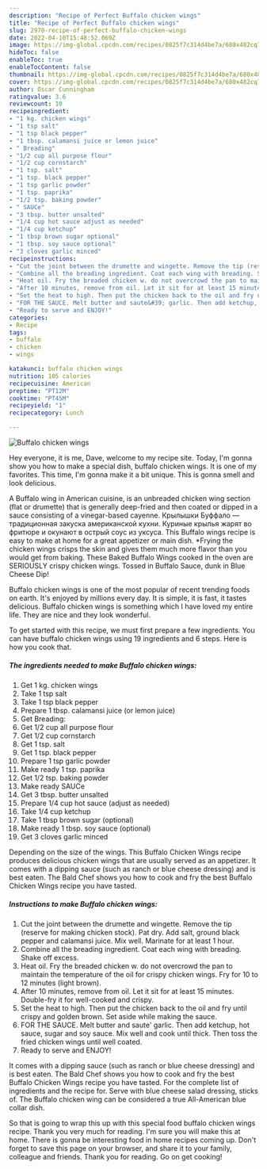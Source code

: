 ```yaml
---
description: "Recipe of Perfect Buffalo chicken wings"
title: "Recipe of Perfect Buffalo chicken wings"
slug: 2970-recipe-of-perfect-buffalo-chicken-wings
date: 2022-04-10T15:48:52.069Z
image: https://img-global.cpcdn.com/recipes/0825f7c314d4be7a/680x482cq70/buffalo-chicken-wings-recipe-main-photo.jpg
hideToc: false
enableToc: true
enableTocContent: false
thumbnail: https://img-global.cpcdn.com/recipes/0825f7c314d4be7a/680x482cq70/buffalo-chicken-wings-recipe-main-photo.jpg
cover: https://img-global.cpcdn.com/recipes/0825f7c314d4be7a/680x482cq70/buffalo-chicken-wings-recipe-main-photo.jpg
author: Oscar Cunningham
ratingvalue: 3.6
reviewcount: 10
recipeingredient:
- "1 kg. chicken wings"
- "1 tsp salt"
- "1 tsp black pepper"
- "1 tbsp. calamansi juice or lemon juice"
- " Breading"
- "1/2 cup all purpose flour"
- "1/2 cup cornstarch"
- "1 tsp. salt"
- "1 tsp. black pepper"
- "1 tsp garlic powder"
- "1 tsp. paprika"
- "1/2 tsp. baking powder"
- " SAUCe"
- "3 tbsp. butter unsalted"
- "1/4 cup hot sauce adjust as needed"
- "1/4 cup ketchup"
- "1 tbsp brown sugar optional"
- "1 tbsp. soy sauce optional"
- "3 cloves garlic minced"
recipeinstructions:
- "Cut the joint between the drumette and wingette. Remove the tip (reserve for making chicken stock). Pat dry. Add salt, ground black pepper and calamansi juice. Mix well. Marinate for at least 1 hour."
- "Combine all the breading ingredient. Coat each wing with breading. Shake off excess."
- "Heat oil. Fry the breaded chicken w. do not overcrowd the pan to maintain the temperature of the oil for crispy chicken wings. Fry for 10 to 12 minutes (light brown)."
- "After 10 minutes, remove from oil. Let it sit for at least 15 minutes. Double-fry it for well-cooked and crispy."
- "Set the heat to high. Then put the chicken back to the oil and fry until crispy and golden brown. Set aside while making the sauce."
- "FOR THE SAUCE. Melt butter and saute&#39; garlic. Then add ketchup, hot sauce, sugar and soy sauce. Mix well and cook until thick. Then toss the fried chicken wings until well coated."
- "Ready to serve and ENJOY!"
categories:
- Recipe
tags:
- buffalo
- chicken
- wings

katakunci: buffalo chicken wings 
nutrition: 105 calories
recipecuisine: American
preptime: "PT12M"
cooktime: "PT45M"
recipeyield: "1"
recipecategory: Lunch

---
```



![Buffalo chicken wings](https://img-global.cpcdn.com/recipes/0825f7c314d4be7a/680x482cq70/buffalo-chicken-wings-recipe-main-photo.jpg)

Hey everyone, it is me, Dave, welcome to my recipe site. Today, I'm gonna show you how to make a special dish, buffalo chicken wings. It is one of my favorites. This time, I'm gonna make it a bit unique. This is gonna smell and look delicious.

A Buffalo wing in American cuisine, is an unbreaded chicken wing section (flat or drumette) that is generally deep-fried and then coated or dipped in a sauce consisting of a vinegar-based cayenne. Крылышки Буффало — традиционная закуска американской кухни. Куриные крылья жарят во фритюре и окунают в острый соус из уксуса. This Buffalo wings recipe is easy to make at home for a great appetizer or main dish. *Frying the chicken wings crisps the skin and gives them much more flavor than you would get from baking. These Baked Buffalo Wings cooked in the oven are SERIOUSLY crispy chicken wings. Tossed in Buffalo Sauce, dunk in Blue Cheese Dip!

Buffalo chicken wings is one of the most popular of recent trending foods on earth. It's enjoyed by millions every day. It is simple, it is fast, it tastes delicious. Buffalo chicken wings is something which I have loved my entire life. They are nice and they look wonderful.


To get started with this recipe, we must first prepare a few ingredients. You can have buffalo chicken wings using 19 ingredients and 6 steps. Here is how you cook that.

<!--inarticleads1-->

##### The ingredients needed to make Buffalo chicken wings:

1. Get 1 kg. chicken wings
1. Take 1 tsp salt
1. Take 1 tsp black pepper
1. Prepare 1 tbsp. calamansi juice (or lemon juice)
1. Get  Breading:
1. Get 1/2 cup all purpose flour
1. Get 1/2 cup cornstarch
1. Get 1 tsp. salt
1. Get 1 tsp. black pepper
1. Prepare 1 tsp garlic powder
1. Make ready 1 tsp. paprika
1. Get 1/2 tsp. baking powder
1. Make ready  SAUCe
1. Get 3 tbsp. butter unsalted
1. Prepare 1/4 cup hot sauce (adjust as needed)
1. Take 1/4 cup ketchup
1. Take 1 tbsp brown sugar (optional)
1. Make ready 1 tbsp. soy sauce (optional)
1. Get 3 cloves garlic minced


Depending on the size of the wings. This Buffalo Chicken Wings recipe produces delicious chicken wings that are usually served as an appetizer. It comes with a dipping sauce (such as ranch or blue cheese dressing) and is best eaten. The Bald Chef shows you how to cook and fry the best Buffalo Chicken Wings recipe you have tasted. 

<!--inarticleads2-->

##### Instructions to make Buffalo chicken wings:

1. Cut the joint between the drumette and wingette. Remove the tip (reserve for making chicken stock). Pat dry. Add salt, ground black pepper and calamansi juice. Mix well. Marinate for at least 1 hour.
1. Combine all the breading ingredient. Coat each wing with breading. Shake off excess.
1. Heat oil. Fry the breaded chicken w. do not overcrowd the pan to maintain the temperature of the oil for crispy chicken wings. Fry for 10 to 12 minutes (light brown).
1. After 10 minutes, remove from oil. Let it sit for at least 15 minutes. Double-fry it for well-cooked and crispy.
1. Set the heat to high. Then put the chicken back to the oil and fry until crispy and golden brown. Set aside while making the sauce.
1. FOR THE SAUCE. Melt butter and saute&#39; garlic. Then add ketchup, hot sauce, sugar and soy sauce. Mix well and cook until thick. Then toss the fried chicken wings until well coated.
1. Ready to serve and ENJOY!

It comes with a dipping sauce (such as ranch or blue cheese dressing) and is best eaten. The Bald Chef shows you how to cook and fry the best Buffalo Chicken Wings recipe you have tasted. For the complete list of ingredients and the recipe for. Serve with blue cheese salad dressing, sticks of. The Buffalo chicken wing can be considered a true All-American blue collar dish. 

So that is going to wrap this up with this special food buffalo chicken wings recipe. Thank you very much for reading. I'm sure you will make this at home. There is gonna be interesting food in home recipes coming up. Don't forget to save this page on your browser, and share it to your family, colleague and friends. Thank you for reading. Go on get cooking!
